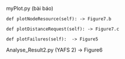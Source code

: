 

myPlot.py (bài báo)

    def plotNodeResource(self): -> Figure7.b
    
    def plotDistanceRequest(self): -> Figure7.c
    
    def plotFailures(self):  -> Figure5

    
Analyse_Result2.py (YAFS 2) -> Figure6
